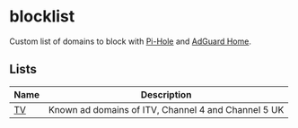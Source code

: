 # blocklist

Custom list of domains to block with [Pi-Hole](https://pi-hole.net/) and [AdGuard Home](https://adguard.com/en/adguard-home/overview.html).

## Lists

| Name                                                                               | Description                                         |
| ---------------------------------------------------------------------------------- | --------------------------------------------------- |
| [TV](https://raw.githubusercontent.com/Joshua-Noakes1/blocklist/tree/lists/tv.txt) | Known ad domains of ITV, Channel 4 and Channel 5 UK |
